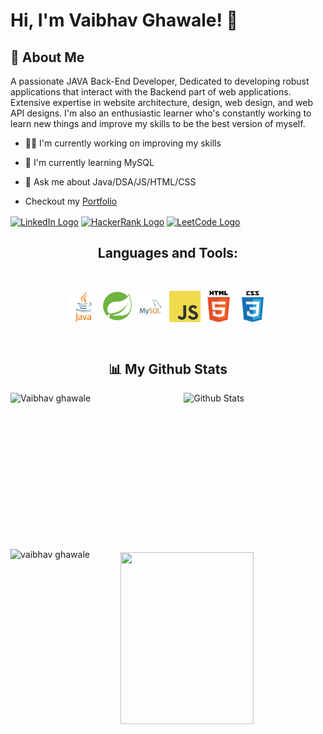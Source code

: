 # Hi, I'm Vaibhav Ghawale! 👋
## 🚀 About Me

A passionate JAVA Back-End Developer, Dedicated to developing robust applications that interact with the Backend part of web applications. Extensive expertise in website architecture, design, web design, and web API designs. I'm also an enthusiastic learner who's constantly working to learn new things and improve my skills to be the best version of myself. 
    
- 👩‍💻 I'm currently working on improving my skills

- 🧠 I'm currently learning MySQL

- 💬 Ask me about Java/DSA/JS/HTML/CSS

- Checkout my [Portfolio](https://thecodervaibhav.github.io/)

<a href="https://www.linkedin.com/in/vaibhavghawale15/">
  <img align="center" src="https://cdn.icon-icons.com/icons2/2699/PNG/512/linkedin_logo_icon_171224.png" alt="LinkedIn Logo" width="130px"/></a>

<a href="https://www.hackerrank.com/vaibhavghawale01">
  <img align="center" src="https://cdn.icon-icons.com/icons2/2530/PNG/512/hackerrank_button_icon_151894.png" alt="HackerRank Logo" width="130px"/></a>

<a href="https://leetcode.com/v_a_i_b_h_a_v/">
  <img align="center" src="https://cdn.icon-icons.com/icons2/2530/PNG/512/leetcode_button_icon_151892.png" alt="LeetCode Logo" width="130px"/></a>

<!-- ![](https://visitor-badge.glitch.me/badge?page_id=thecodervaibhav&left_color=blue&right_color=green) -->
<!--   ![Visitor Count](https://profile-counter.glitch.me/thecodervaibhav/count.svg) -->

<span><h2 align="center">Languages and Tools:</h2>
  <br>
    <p align="center">
    <img align="center" src="https://github.com/github/explore/blob/60c4ca5a1ccb9592f3fb4f5167fbcd58c9ad000d/topics/java/java.png" alt="Java" width="50px" height="50px"/>
    <img align="center" src="https://github.com/github/explore/blob/60c4ca5a1ccb9592f3fb4f5167fbcd58c9ad000d/topics/spring-boot/spring-boot.png" alt="Spring Boot Logo" width="50px" height="50px"/>
    <img align="center" src="https://github.com/github/explore/blob/60c4ca5a1ccb9592f3fb4f5167fbcd58c9ad000d/topics/mysql/mysql.png" alt="MySQL Logo" width="50px" height="50px"/>
    <img align="center" src="https://github.com/github/explore/blob/60c4ca5a1ccb9592f3fb4f5167fbcd58c9ad000d/topics/javascript/javascript.png" alt="JS Logo" width="50px" height="50px"/>
    <img align="center" src="https://github.com/github/explore/blob/60c4ca5a1ccb9592f3fb4f5167fbcd58c9ad000d/topics/html/html.png" alt="HTML" width="50px" height="50px"/>
    <img align="center" src="https://github.com/github/explore/blob/60c4ca5a1ccb9592f3fb4f5167fbcd58c9ad000d/topics/css/css.png" alt="CSS" width="50px" height="50px"/> 
</p></span>

<br>

<h2 align="center">📊 My Github Stats</h2>
<div>
  <img align="left" src="https://github-readme-streak-stats.herokuapp.com/?user=thecodervaibhav&theme=indian-flag" alt="Vaibhav ghawale" height="250px" width="45%" />
  <img align="right" src="https://github-readme-stats.vercel.app/api?username=thecodervaibhav&theme=flag-india&show_icons=true&count_private=true" alt="Github Stats" height="255px" width="45%"/>
</div>
  
</br>  

<div>
  <img align="left" src="https://github-readme-stats.vercel.app/api/top-langs/?username=thecodervaibhav&layout=default&langs_count=8&hide=&theme=indian-flag" alt="vaibhav ghawale" height="275px" width="30%"/>
  <img align="right" src="https://activity-graph.herokuapp.com/graph?username=thecodervaibhav&bg_color=ffffff&color=000080&line=138808&point=ff9933&area=true" height="275px" width="65%"/>
</div>
